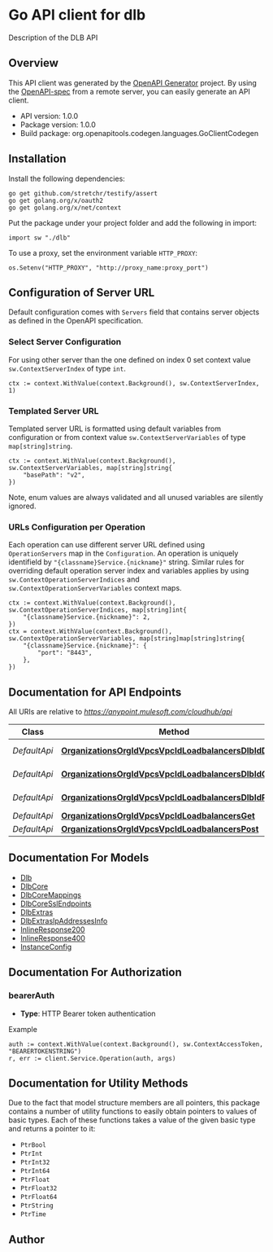 # Go API client for dlb

Description of the DLB API

## Overview
This API client was generated by the [OpenAPI Generator](https://openapi-generator.tech) project.  By using the [OpenAPI-spec](https://www.openapis.org/) from a remote server, you can easily generate an API client.

- API version: 1.0.0
- Package version: 1.0.0
- Build package: org.openapitools.codegen.languages.GoClientCodegen

## Installation

Install the following dependencies:

```shell
go get github.com/stretchr/testify/assert
go get golang.org/x/oauth2
go get golang.org/x/net/context
```

Put the package under your project folder and add the following in import:

```golang
import sw "./dlb"
```

To use a proxy, set the environment variable `HTTP_PROXY`:

```golang
os.Setenv("HTTP_PROXY", "http://proxy_name:proxy_port")
```

## Configuration of Server URL

Default configuration comes with `Servers` field that contains server objects as defined in the OpenAPI specification.

### Select Server Configuration

For using other server than the one defined on index 0 set context value `sw.ContextServerIndex` of type `int`.

```golang
ctx := context.WithValue(context.Background(), sw.ContextServerIndex, 1)
```

### Templated Server URL

Templated server URL is formatted using default variables from configuration or from context value `sw.ContextServerVariables` of type `map[string]string`.

```golang
ctx := context.WithValue(context.Background(), sw.ContextServerVariables, map[string]string{
	"basePath": "v2",
})
```

Note, enum values are always validated and all unused variables are silently ignored.

### URLs Configuration per Operation

Each operation can use different server URL defined using `OperationServers` map in the `Configuration`.
An operation is uniquely identifield by `"{classname}Service.{nickname}"` string.
Similar rules for overriding default operation server index and variables applies by using `sw.ContextOperationServerIndices` and `sw.ContextOperationServerVariables` context maps.

```
ctx := context.WithValue(context.Background(), sw.ContextOperationServerIndices, map[string]int{
	"{classname}Service.{nickname}": 2,
})
ctx = context.WithValue(context.Background(), sw.ContextOperationServerVariables, map[string]map[string]string{
	"{classname}Service.{nickname}": {
		"port": "8443",
	},
})
```

## Documentation for API Endpoints

All URIs are relative to *https://anypoint.mulesoft.com/cloudhub/api*

Class | Method | HTTP request | Description
------------ | ------------- | ------------- | -------------
*DefaultApi* | [**OrganizationsOrgIdVpcsVpcIdLoadbalancersDlbIdDelete**](docs/DefaultApi.md#organizationsorgidvpcsvpcidloadbalancersdlbiddelete) | **Delete** /organizations/{orgId}/vpcs/{vpcId}/loadbalancers/{dlbId} | 
*DefaultApi* | [**OrganizationsOrgIdVpcsVpcIdLoadbalancersDlbIdGet**](docs/DefaultApi.md#organizationsorgidvpcsvpcidloadbalancersdlbidget) | **Get** /organizations/{orgId}/vpcs/{vpcId}/loadbalancers/{dlbId} | 
*DefaultApi* | [**OrganizationsOrgIdVpcsVpcIdLoadbalancersDlbIdPatch**](docs/DefaultApi.md#organizationsorgidvpcsvpcidloadbalancersdlbidpatch) | **Patch** /organizations/{orgId}/vpcs/{vpcId}/loadbalancers/{dlbId} | 
*DefaultApi* | [**OrganizationsOrgIdVpcsVpcIdLoadbalancersGet**](docs/DefaultApi.md#organizationsorgidvpcsvpcidloadbalancersget) | **Get** /organizations/{orgId}/vpcs/{vpcId}/loadbalancers | 
*DefaultApi* | [**OrganizationsOrgIdVpcsVpcIdLoadbalancersPost**](docs/DefaultApi.md#organizationsorgidvpcsvpcidloadbalancerspost) | **Post** /organizations/{orgId}/vpcs/{vpcId}/loadbalancers | 


## Documentation For Models

 - [Dlb](docs/Dlb.md)
 - [DlbCore](docs/DlbCore.md)
 - [DlbCoreMappings](docs/DlbCoreMappings.md)
 - [DlbCoreSslEndpoints](docs/DlbCoreSslEndpoints.md)
 - [DlbExtras](docs/DlbExtras.md)
 - [DlbExtrasIpAddressesInfo](docs/DlbExtrasIpAddressesInfo.md)
 - [InlineResponse200](docs/InlineResponse200.md)
 - [InlineResponse400](docs/InlineResponse400.md)
 - [InstanceConfig](docs/InstanceConfig.md)


## Documentation For Authorization



### bearerAuth

- **Type**: HTTP Bearer token authentication

Example

```golang
auth := context.WithValue(context.Background(), sw.ContextAccessToken, "BEARERTOKENSTRING")
r, err := client.Service.Operation(auth, args)
```


## Documentation for Utility Methods

Due to the fact that model structure members are all pointers, this package contains
a number of utility functions to easily obtain pointers to values of basic types.
Each of these functions takes a value of the given basic type and returns a pointer to it:

* `PtrBool`
* `PtrInt`
* `PtrInt32`
* `PtrInt64`
* `PtrFloat`
* `PtrFloat32`
* `PtrFloat64`
* `PtrString`
* `PtrTime`

## Author



